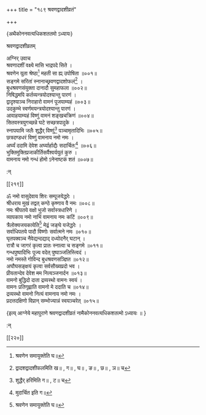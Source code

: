 +++
title = "१८९ श्रवणद्वादशीव्रतं"

+++

\{अथैकोननवत्यधिकशततमो ऽध्यायः\}

श्रवणद्वादशीव्रतम्  
    
अग्निर् उवाच  
श्रवणादशीं वक्ष्ये मासि भाद्रपदे सिते ।  
श्रवणेन युता श्रेष्ठा[^१] महती सा ह्य् उपोषिता   ॥००१॥  
सङ्गमे सरितां स्नानाच्छ्रवणद्वादशोफलं[^२]   ।  
बुधश्रवणसंयुक्ता दानादौ सुमहाफला ॥००२॥  
निषिद्धमपि कर्तव्यन्त्रयोदश्यान्तु पारणं ।  
द्वादृश्याञ्च निराहारो वामनं पूजयाम्यहं   ॥००३॥  
उदकुम्भे स्वर्णमयन्त्रयोदश्यान्तु पारणं ।  
आवाहयाम्यहं विष्णुं वामनं शङ्खचक्रिणं   ॥००४॥  
सितवस्त्रयुगच्छन्ने घटे सच्छत्रपादुके ।  
स्नापयामि जलैः शुद्धैर् विष्णुं[^३] पञ्चामृतादिभिः   ॥००५॥  
छत्रदण्डधरं विष्णुं वामनाय नमो नमः   ।  
अर्घ्यं ददामि देवेश अर्घ्यार्हाद्यैः सदार्चितः[^४]   ॥००६॥  
भुक्तिमुक्तिप्रजाकीर्तिसर्वैश्वर्ययुतं कुरु ।  
वामनाय नमो गन्धं होमो ऽनेनाष्टकं शतं   ॥००७॥  
    
:न्  
    
[^१]: श्रवणेन समायुक्तेति घ॥  
    
[^२]: द्वादशद्वादशीफलमिति ख॥ , ग॥ , घ॥ , ङ॥ , छ॥ , ञ॥ च  
    
[^३]: शुद्धैर् हरिमिति ग॥ , ट॥ च  
    
[^४]: मुदार्चित इति ग॥  

[[२१९]]
    
ॐ नमो वासुदेवाय शिरः सम्पूजयेद्धरेः ।  
श्रीधराय मुखं तद्वत् कण्ठे कृष्णाय वै नमः   ॥००८॥  
नमः श्रीपतये वक्षो भुजो सर्वास्त्रधारिणे ।  
व्यापकाय नमो नाभिं वामनाय नमः कटिं   ॥००९॥  
त्रैलोक्यजयकायेति[^१] मेढ्रं जङ्घे यजेद्धरेः ।  
सर्वाधिपतये पादौ विष्णोः सर्वात्मने नमः   ॥०१०॥  
घृतपक्वञ्च नैवेद्यन्दद्याद् दध्योदनैर् घटान् ।  
रात्रौ च जागरं कृत्वा प्रातः स्नात्वा च सङ्गमे   ॥०११॥  
गन्धपुष्पादिभिः पूज्य वदेत् पुष्पाञ्जलिस्त्विदं   ।  
नमो नमस्ते गोविन्द बुधश्रवणसञ्ज्ञित ॥०१२॥  
अघौघसङ्क्षयं कृत्वा सर्वसौख्यप्रदो भव ।  
प्रीयतान्देव देवेश मम नित्यञ्जनार्दन ॥०१३॥  
वामनो बुद्धिदो दाता द्रव्यस्थो वामनः स्वयं ।  
वामनः प्रतिगृह्णाति वामनो मे ददाति च ॥०१४॥  
द्रव्यस्थो वामनो नित्यं वामनाय नमो नमः ।  
प्रदत्तदक्षिणो विप्रान् सम्भोज्यान्नं स्वयञ्चरेत् ॥०१५॥  
    
\{इत्य् आग्नेये महापुराणे श्रवणद्वादशीव्रतं नामैकोननवत्यधिकशतत्मो ऽध्यायः ॥  }
    
:न्  
    
[^१]: त्रैलोक्यजननायेति झ॥ , ञ॥ च । त्रैलोक्यजनकायेति ङ॥ , ट॥ च  

[[२२०]]
    